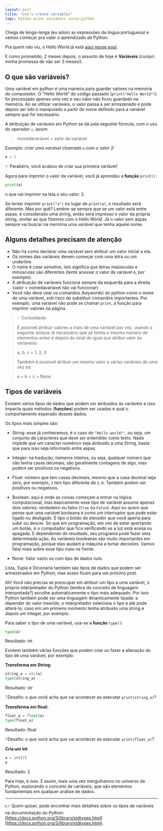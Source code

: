 ```yaml
---
layout: post
title: "Let's create variables"
tags: Python print variáveis curso-python
---
```


Chega de lenga-lenga (eu adoro as expressões da língua portuguesa) e vamos começar pra valer o aprendizado de Python.

Pra quem não viu, o Hello World já está [aqui nesse post](https://olimaandreza.github.io/2023/06/28/lets-understand-python.html).

E como prometido, 2 meses depois, o assunto de hoje é **Variáveis** (cumpri minha promessa de não ser 3 meses!).

## O que são variáveis?

Uma variável em python é uma maneira para guardar valores na memória do computador. O "Hello World" do código passado (`print("Hello World")`) foi processado apenas uma vez e seu valor não ficou guardado na memória. Ao se utilizar variáveis, o valor passa a ser armazenado e pode depois ser lido e manipulado a partir do nome definido para a variável sempre que for necessário.

A atribuição de variáveis em Python se dá pela seguinte fórmula, com o uso do operador `=`, assim:

> nomedavariavel = valor da variável

*Exemplo: criar uma variável chamada `a` com o valor 2:*

```py
a = 2
```

✨ Parabéns, você acabou de criar sua primeira variável!

Agora para imprimir o valor da variável, você já aprendeu a **função** `print()`:

```py
print(a)
```
o que vai imprimir na tela o seu valor: 2.

Se tentar imprimir `print("a")` no lugar de `print(a)`, o resultado será diferente. Mas por quê? Lembre-se sempre que se um valor está entre aspas, é considerado uma string, então será impresso o valor da própria string, similar ao que fizemos com o Hello World. Já o valor sem aspas sempre vai buscar na memória uma variável que tenha aquele nome.

## Alguns detalhes precisam de atenção

* Não há como declarar uma variável sem atribuir um valor inicial a ela.
* Os nomes das variáveis devem começar com uma letra ou um underline.
* O nome é *case sensitive*, isto significa que letras maiúsculas e minúsculas são diferentes (tente acessar o valor da variável `A`, por exemplo).
* A atribuição de variáveis funciona sempre da esquerda para a direita (valor = nomedavariavel não vai funcionar)
* Você não deve usar os comandos (keywords) do python como o nome de uma variável, sob risco de substituir comandos importantes. Por exemplo, uma variável não pode se chamar `print`, a função para imprimir valores na página.

>💡 Curiosidade:
>
> É possível atribuir valores a mais de uma variável por vez, usando a seguinte sintaxe (é necessário que se tenha o mesmo número de elementos antes e depois do sinal de igual que atribui valor às variáveis):
>
>   a, b, c =  1, 2, 3
>
>Também é possível atribuir um mesmo valor a várias variáveis de uma vez só:
>
>   a = b = c = None

## Tipos de variáveis

Existem vários tipos de dados que podem ser atribuídos às variáveis e isso impacta quais métodos (**funções**) podem ser usadas e qual o comportamento esperado desses dados.

Os tipos mais simples são:

* String: esse já conhecemos, é o caso do `"Hello world!"`, ou seja, um conjunto de caracteres que deve ser entendido como texto. Nada impede que um caracter numérico seja atribuído a uma String, basta que para isso seja informado entre aspas.

* Integer: na tradução, números inteiros, ou seja, qualquer número que não tenha casas decimais, são geralmente contagens de algo, mas podem ser positivos ou negativos.

* Float: número que tem casas decimais, mesmo que a casa decimal seja zero, por exemplo, `2` tem tipo diferente de `2.0`. Também podem ser positivos ou negativos.

* Boolean: aqui é onde as coisas começam a entrar na lógica computacional, mas basicamente esse tipo de variável assume apenas dois valores: verdadeiro ou falso (`True` ou `False`). Aqui eu quero que pense que uma variável booleana é como um interruptor que pode estar ligado ou desligado. É tipo o botão do elevador que você aperta para subir ou descer. Só que em programação, em vez de estar apertando um botão, é o computador que fica verificando se a luz está acesa ou apagada. E dependendo do resultado, seu programa pode fazer uma determinada ação. As variáveis booleanas são muito importantes em programação, porque elas ajudam a máquina a tomar decisões. Vamos falar mais sobre esse tipo mais na frente.

* None: Valor vazio ou com tipo de dados nulo

Lista, Tupla e Dicionário também são tipos de dados que podem ser armazenados em Python, mas esses ficam para um próximo post.

Ah! Você não precisa se preocupar em atribuir um tipo a uma variável, o próprio interpretador do Python (lembra do conceito de linguagem interpretada?) escolhe automaticamente o tipo mais adequado. Por isso Python também pode ser uma linguagem dinamicamente tipada: a depender do valor inserido, o interpretador seleciona o tipo e até pode alterá-lo, caso em um primeiro momento tenha atribuído uma string e depois um integer, por exemplo.

Para saber o tipo de uma variável, usa-se a **função** `type()`:

```py
type(a)
```
Resultado: int

Existem também várias funções que podem criar ou fazer a alteração do tipo de uma variável, por exemplo:

**Transforma em String:**

```py
string_a = str(a)
type(string_a)
```
Resultado: str

❔Desafio: o que você acha que vai acontecer ao executar `print(string_a)`?


**Transforma em float:**

```py
float_a = float(a)
type(float_a)
```
Resultado: float

❔Desafio: o que você acha que vai acontecer ao executar `print(float_a)`?

**Cria um int**
```py
a = int(2)
a
```
Resultado: 2


Para hoje, é isso. 
E assim, mais uma vez mergulhamos no universo de Python, explorando o conceito de variáveis, que são elementos fundamentais em qualquer análise de dados.

______

👉 Quem quiser, pode encontrar mais detalhes sobre os tipos de variáveis na documentação do Python: [https://docs.python.org/3/library/stdtypes.html](https://docs.python.org/3/library/stdtypes.html).



